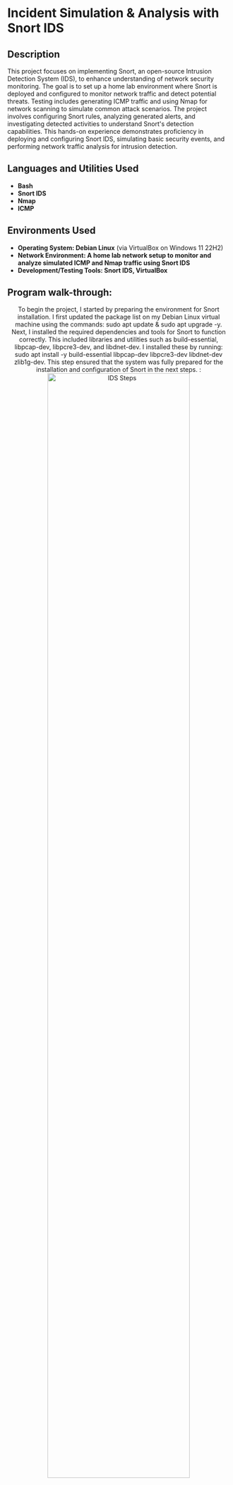 <h1>Incident Simulation & Analysis with Snort IDS</h1>


<h2>Description</h2>

This project focuses on implementing Snort, an open-source Intrusion Detection System (IDS), to enhance understanding of network security monitoring. The goal is to set up a home lab environment where Snort is deployed and configured to monitor network traffic and detect potential threats. Testing includes generating ICMP traffic and using Nmap for network scanning to simulate common attack scenarios. The project involves configuring Snort rules, analyzing generated alerts, and investigating detected activities to understand Snort's detection capabilities. This hands-on experience demonstrates proficiency in deploying and configuring Snort IDS, simulating basic security events, and performing network traffic analysis for intrusion detection.
<br />


<h2>Languages and Utilities Used</h2>

- <b>Bash</b> 
- <b>Snort IDS</b>
- <b>Nmap</b>
- <b>ICMP</b>
   
<h2>Environments Used </h2>

- <b>Operating System: Debian Linux</b> (via VirtualBox on Windows 11 22H2)
- <b>Network Environment: A home lab network setup to monitor and analyze simulated ICMP and Nmap traffic using Snort IDS</b>
- <b>Development/Testing Tools: Snort IDS, VirtualBox</b>

<h2>Program walk-through:</h2>

<p align="center">
To begin the project, I started by preparing the environment for Snort installation. I first updated the package list on my Debian Linux virtual machine using the commands: sudo apt update & sudo apt upgrade -y. Next, I installed the required dependencies and tools for Snort to function correctly. This included libraries and utilities such as build-essential, libpcap-dev, libpcre3-dev, and libdnet-dev. I installed these by running: sudo apt install -y build-essential libpcap-dev libpcre3-dev libdnet-dev zlib1g-dev. This step ensured that the system was fully prepared for the installation and configuration of Snort in the next steps. : <br/>
<img src="https://i.imgur.com/aOf5YSt.png" height="80%" width="80%" alt="IDS Steps"/>
<br />
<img src="https://i.imgur.com/LiYPcSl.png" height="80%" width="80%" alt="IDS Steps"/>
<br />
<br />
After setting up the dependencies, I downloaded the latest Snort source code from the official Snort website. Using the wget command, I downloaded the tarball directly to my virtual machine. Once the download was complete, I extracted the tarball using the tar command, which created a directory with the Snort source code. I navigated into the extracted directory and started the compilation process by running the ./configure script to ensure all dependencies were correctly linked. After verifying that the configuration was successful, I compiled the source code with the make command and then installed Snort on the system using sudo make install. :  <br/>
<img src="https://i.imgur.com/olMOi5Z.png" height="80%" width="80%" alt="IDS Steps"/>
<br />
<img src="https://i.imgur.com/rCumYJf.png" height="80%" width="80%" alt="IDS Steps"/>
<br />
<img src="https://i.imgur.com/nEJ6rpA.png" height="80%" width="80%" alt="IDS Steps"/>
<br />
<br />
With Snort successfully installed, I proceeded to verify the installation to ensure everything was set up correctly. I started by running the snort -V command, which displayed the installed version of Snort along with its build details. This confirmed that Snort was properly installed and functioning : <br/>
<img src="https://i.imgur.com/gfQ8667.png" height="80%" width="80%" alt="IDS Steps"/>
<br />
<br />
After verifying the Snort installation, I organized the environment by creating directories for Snort's configuration files and logs. I created a directory for storing custom and predefined Snort rules, another for storing log files, and a separate one for dynamic rule files. These directories were set up under /etc/snort/rules, /var/log/snort, and /usr/local/lib/snort_dynamicrules, respectively. Once the directories were created, I adjusted their permissions to ensure Snort could access and use them properly. This step provided a clear and organized structure for managing Snort's configuration files and logs, setting the foundation for efficient monitoring and analysis. :  <br/>
<img src="https://i.imgur.com/WkbTyJv.png" height="80%" width="80%" alt="IDS Steps"/>
<br />
<br />
With the directories set up, I proceeded to download the Snort rule set to enable the detection of specific threats. Using the wget command, I downloaded the official Snort rule package from the Snort website. Once the download was complete, I extracted the contents of the tarball using the tar command. This provided access to the predefined rules and configuration files. After extracting the files, I copied the necessary rule files into the /etc/snort/rules directory using the sudo cp command. This ensured that Snort could access and utilize the rules during its operation. By completing this step, I equipped Snort with the rules required to identify and analyze potential network threats effectively. :  <br/>
<img src="https://i.imgur.com/2Z5fbLr.png" height="80%" width="80%" alt="IDS Steps"/>
<br />
<img src="https://i.imgur.com/0XMtCKa.png" height="80%" width="80%" alt="IDS Steps"/>
<br />
<img src="https://i.imgur.com/zwwLskH.png" height="80%" width="80%" alt="IDS Steps"/>
<br />
<br />
To finalize the setup, I copied Snort’s default configuration files from the source directory to the /etc/snort directory. These files included the main configuration file (snort.conf) and other supporting files necessary for Snort’s operation. Using the sudo cp command, I carefully transferred the configuration files from the directory where Snort was installed to the /etc/snort directory. This step ensured that Snort had access to its default configurations in the proper location, allowing me to modify and customize them later as needed. With these files in place, Snort was fully prepared for configuration and testing. :  <br/>
<img src="https://i.imgur.com/NRlFRYk.png" height="80%" width="80%" alt="IDS Steps"/>
<br />
<br />
I used Wireshark to review the captured packets and analyze the decrypted data, focusing on the SSL handshake. This allowed me to examine the traffic in various formats, providing a detailed view of the handshake process and encrypted communications. :  <br/>
<img src="https://imgur.com/EsvGkPU.png" height="80%" width="80%" alt="IDS Steps"/>
<br />
<br />
I used Wireshark to review the captured packets and analyze the decrypted data, focusing on the SSL handshake. This allowed me to examine the traffic in various formats, providing a detailed view of the handshake process and encrypted communications. :  <br/>
<img src="https://imgur.com/EsvGkPU.png" height="80%" width="80%" alt="Network Traffic Analysis & Decryption with Logging Tool Steps"/>
<br />
<br />
I used Wireshark to review the captured packets and analyze the decrypted data, focusing on the SSL handshake. This allowed me to examine the traffic in various formats, providing a detailed view of the handshake process and encrypted communications. :  <br/>
<img src="https://imgur.com/EsvGkPU.png" height="80%" width="80%" alt="Network Traffic Analysis & Decryption with Logging Tool Steps"/>
<br />
<br />
I used Wireshark to review the captured packets and analyze the decrypted data, focusing on the SSL handshake. This allowed me to examine the traffic in various formats, providing a detailed view of the handshake process and encrypted communications. :  <br/>
<img src="https://imgur.com/EsvGkPU.png" height="80%" width="80%" alt="Network Traffic Analysis & Decryption with Logging Tool Steps"/>
<br />
<br />
I used Wireshark to review the captured packets and analyze the decrypted data, focusing on the SSL handshake. This allowed me to examine the traffic in various formats, providing a detailed view of the handshake process and encrypted communications. :  <br/>
<img src="https://imgur.com/EsvGkPU.png" height="80%" width="80%" alt="Network Traffic Analysis & Decryption with Logging Tool Steps"/>
<br />
<br />
I used Wireshark to review the captured packets and analyze the decrypted data, focusing on the SSL handshake. This allowed me to examine the traffic in various formats, providing a detailed view of the handshake process and encrypted communications. :  <br/>
<img src="https://imgur.com/EsvGkPU.png" height="80%" width="80%" alt="Network Traffic Analysis & Decryption with Logging Tool Steps"/>
<br />
<br />
I used Wireshark to review the captured packets and analyze the decrypted data, focusing on the SSL handshake. This allowed me to examine the traffic in various formats, providing a detailed view of the handshake process and encrypted communications. :  <br/>
<img src="https://imgur.com/EsvGkPU.png" height="80%" width="80%" alt="Network Traffic Analysis & Decryption with Logging Tool Steps"/>
<br />
<br />
Observe the decrypted data:  <br/>
<img src="https://imgur.com/e34VzbD.png" height="80%" width="80%" alt="Network Traffic Analysis & Decryption with Logging Tool Steps"/>
</p>
